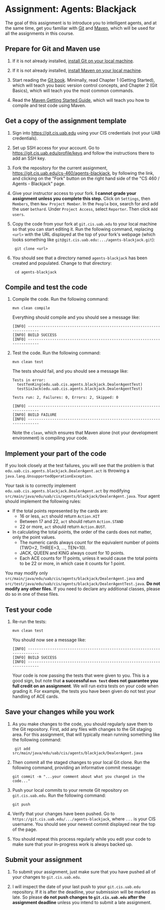 # Assignment: Agents: Blackjack

The goal of this assignment is to introduce you to intelligent agents, and at the same time, get you familiar with [Git](http://git-scm.com/) and [Maven](http://maven.apache.org/), which will be used for all the assignments in this course.

## Prepare for Git and Maven use

1. If it is not already installed, [install Git on your local machine](http://git-scm.com/book/en/Getting-Started-Installing-Git).

2. If it is not already installed, [install Maven on your local machine](http://maven.apache.org/download.cgi).

3. Start reading the [Git book](http://git-scm.com/book). Minimally, read Chapter 1 (Getting Started), which will teach you basic version control concepts, and Chapter 2 (Git Basics), which will teach you the most common commands.

4. Read the [Maven Getting Started Guide](http://maven.apache.org/guides/getting-started/), which will teach you how to compile and test code using Maven.

## Get a copy of the assignment template

1. Sign into https://git.cis.uab.edu using your CIS credentials (not your UAB credentials).

2. Set up SSH access for your account. Go to https://git.cis.uab.edu/profile/keys and follow the instructions there to add an SSH key.

3. Fork the repository for the current assignment, https://git.cis.uab.edu/cs-460/agents-blackjack, by following the link, and clicking on the "Fork" button on the right hand side of the "CS 460 / Agents - Blackjack" page.

4. Give your instructor access to your fork. **I cannot grade your assignment unless you complete this step.** Click on `Settings`, then `Members`, then `New Project Member`. In the `People` box, search for and add the user ``bethard``. Under ``Project Access``, select ``Reporter``. Then click ``Add users``.

5. Copy the code from your fork at `git.cis.uab.edu` to your local machine so that you can start editing it. Run the following command, replacing `<url>` with the URL displayed at the top of your fork's webpage (which looks something like `git@git.cis.uab.edu:.../agents-blackjack.git`):

        git clone <url>

6. You should see that a directory named `agents-blackjack` has been created and populated. Change to that directory:

        cd agents-blackjack

## Compile and test the code

1.  Compile the code. Run the following command:

        mvn clean compile

    Everything should compile and you should see a message like:

        [INFO] ------------------------------------------------------------------------
        [INFO] BUILD SUCCESS
        [INFO] ------------------------------------------------------------------------

2.  Test the code. Run the following command:

        mvn clean test

    The tests should fail, and you should see a message like:

        Tests in error: 
          testTenKing(edu.uab.cis.agents.blackjack.DealerAgentTest)
          testSixJack(edu.uab.cis.agents.blackjack.DealerAgentTest)
        
        Tests run: 2, Failures: 0, Errors: 2, Skipped: 0
        
        [INFO] ------------------------------------------------------------------------
        [INFO] BUILD FAILURE
        [INFO] ------------------------------------------------------------------------

    Note the `clean`, which ensures that Maven alone (not your development environment) is compiling your code.

## Implement your part of the code

If you look closely at the test failures, you will see that the problem is that `edu.uab.cis.agents.blackjack.DealerAgent.act` is throwing a `java.lang.UnsupportedOperationException`.

Your task is to correctly implement `edu.uab.cis.agents.blackjack.DealerAgent.act` by modifying `src/main/java/edu/uab/cis/agents/blackjack/DealerAgent.java`. Your agent should implement the following rules:

* If the total points represented by the cards are:
    * 16 or less, `act` should return `Action.HIT`
    * Between 17 and 22, `act` should return `Action.STAND`
    * 22 or more, `act` should return `Action.BUST`.
* In calculating the total points, the order of the cards does not matter, only the point values.
    * The numeric cards always count for the equivalent number of points (TWO=2, THREE=3, ..., TEN=10).
    * JACK, QUEEN and KING always count for 10 points.
    * Each ACE counts for 11 points, unless it would cause the total points to be 22 or more, in which case it counts for 1 point.

You may modify only `src/main/java/edu/uab/cis/agents/blackjack/DealerAgent.java` and `src/test/java/edu/uab/cis/agents/blackjack/DealerAgentTest.java`. **Do not modify any other files.** If you need to declare any additional classes, please do so in one of these files.

## Test your code

1.  Re-run the tests:

        mvn clean test

    You should now see a message like:

        [INFO] ------------------------------------------------------------------------
        [INFO] BUILD SUCCESS
        [INFO] ------------------------------------------------------------------------

    Your code is now passing the tests that were given to you. This is a good sign, but note that **a successful `mvn test` does not guarantee you full credit on an assignment**. We will run extra tests on your code when grading it. For example, the tests you have been given do not test your handling of ACE cards.

## Save your changes while you work

1. As you make changes to the code, you should regularly save them to the Git repository. First, add any files with changes to the Git staging area. For this assignment, that will typically mean running something like the following command:

        git add src/main/java/edu/uab/cis/agents/blackjack/DealerAgent.java

2.  Then commit all the staged changes to your local Git clone. Run the following command, providing an informative commit message:

        git commit -m "...your comment about what you changed in the code..."

3.  Push your local commits to your remote Git repository on `git.cis.uab.edu`. Run the following command:

        git push

4.  Verify that your changes have been pushed. Go to `https://git.cis.uab.edu/.../agents-blackjack`, where `...` is your CIS username. You should see your newest commit displayed near the top of the page.

5. You should repeat this process regularly while you edit your code to make sure that your in-progress work is always backed up.

## Submit your assignment

1.  To submit your assignment, just make sure that you have pushed all of your changes to `git.cis.uab.edu`.

2.  I will inspect the date of your last push to your `git.cis.uab.edu` repository. If it is after the deadline, your submission will be marked as late. So please **do not push changes to `git.cis.uab.edu` after the assignment deadline** unless you intend to submit a late assignment.
